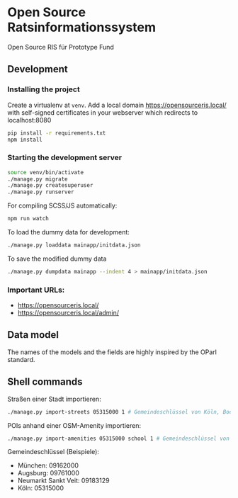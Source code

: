 # Open Source Ratsinformationssystem

Open Source RIS für Prototype Fund

## Development

### Installing the project

Create a virtualenv at `venv`. Add a local domain https://opensourceris.local/ with self-signed certificates in your webserver which redirects to localhost:8080

```bash
pip install -r requirements.txt
npm install
```

### Starting the development server

```bash
source venv/bin/activate
./manage.py migrate
./manage.py createsuperuser
./manage.py runserver
```

For compiling SCSS/JS automatically:

```bash
npm run watch
```

To load the dummy data for development:

```bash
./manage.py loaddata mainapp/initdata.json
```

To save the modified dummy data

```bash
./manage.py dumpdata mainapp --indent 4 > mainapp/initdata.json
```

### Important URLs:

- https://opensourceris.local/
- https://opensourceris.local/admin/

## Data model

The names of the models and the fields are highly inspired by the OParl standard. 


## Shell commands

Straßen einer Stadt importieren:
```bash
./manage.py import-streets 05315000 1 # Gemeindeschlüssel von Köln, Body-ID 1
```

POIs anhand einer OSM-Amenity importieren:
```bash
./manage.py import-amenities 05315000 school 1 # Gemeindeschlüssel von Köln, Amenity, Body-ID 1
```

Gemeindeschlüssel (Beispiele):
- München: 09162000
- Augsburg: 09761000
- Neumarkt Sankt Veit: 09183129
- Köln: 05315000
